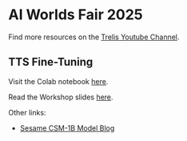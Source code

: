 # AI Worlds Fair 2025

Find more resources on the [Trelis Youtube Channel](https://www.youtube.com/@TrelisResearch).

## TTS Fine-Tuning

Visit the Colab notebook [here](https://colab.research.google.com/drive/1Qo_WseDLTPBB0TA_GnTiHiov_nCxY4hG?usp=sharing).

Read the Workshop slides [here](https://docs.google.com/presentation/d/1CjxLajwC8jxt8hm8MoeuDPWLM2zm4vgzAwmYt80QUPE/edit?usp=sharing).

Other links:
- [Sesame CSM-1B Model Blog](https://www.sesame.com/research/crossing_the_uncanny_valley_of_voice)